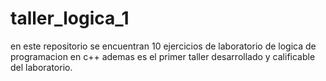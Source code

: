 # taller_logica_1
en este repositorio se encuentran 10 ejercicios de laboratorio de logica de programacion en c++
ademas es el primer taller desarrollado y calificable del laboratorio.
